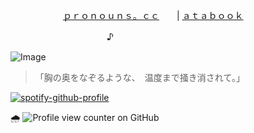 　　　　　　[ｐｒｏｎｏｕｎｓ。ｃｃ](https://pronouns.cc/@morrowly)　　|    [ａｔａｂｏｏｋ](https://oceanasterism.atabook.org/)

　　　　　　　　　　　♪

![Image](https://github.com/user-attachments/assets/1986562b-d49d-4113-9b2f-6a40e09107f3)
> 「胸の奥をなぞるような、　温度まで掻き消されて。」

[![spotify-github-profile](https://spotify-github-profile.kittinanx.com/api/view?uid=31gqs4zafznevenm3arhjoad2l2u&cover_image=true&theme=natemoo-re&show_offline=false&background_color=121212&interchange=false&bar_color=32a68b&bar_color_cover=false)](https://github.com/kittinan/spotify-github-profile)

🌧️ ![Profile view counter on GitHub](https://komarev.com/ghpvc/?username=shiningumbreon)
